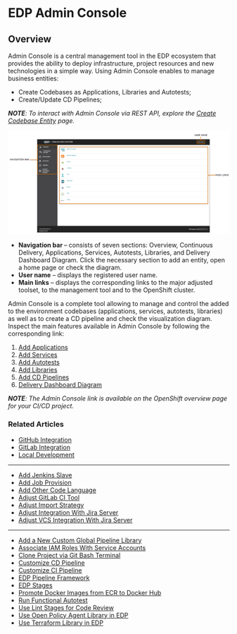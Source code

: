 # EDP Admin Console
## Overview
Admin Console is a central management tool in the EDP ecosystem that provides the ability to deploy infrastructure, project resources and new technologies in a simple way. 
Using Admin Console enables to manage business entities:
* Create Codebases as Applications, Libraries and Autotests;
* Create/Update CD Pipelines;

_**NOTE**: To interact with Admin Console via REST API, explore the [Create Codebase Entity](documentation/rest-api.md) page._

![overview-page](readme-resource/ac_overview_page.png "overview-page") 

- <strong>Navigation bar </strong>– consists of seven sections: Overview, Continuous Delivery, Applications, Services, Autotests, Libraries, and Delivery Dashboard Diagram. 
Click the necessary section to add an entity, open a home page or check the diagram.
- <strong>User name</strong> – displays the registered user name. 
- <strong>Main links</strong> – displays the corresponding links to the major adjusted toolset, to the management tool and to the OpenShift cluster.

Admin Console is a complete tool allowing to manage and control the added to the environment codebases (applications, 
services, autotests, libraries) as well as to create a CD pipeline and check the visualization diagram. 
Inspect the main features available in Admin Console by following the corresponding link:

1. [Add Applications](documentation/add_applications.md)
2. [Add Services](documentation/add_services.md)
3. [Add Autotests](documentation/add_autotests.md)
4. [Add Libraries](documentation/add_libraries.md)
5. [Add CD Pipelines](documentation/add_CD_pipelines.md)
6. [Delivery Dashboard Diagram](documentation/d_d_diagram.md)

_**NOTE**: The Admin Console link is available on the OpenShift overview page for your CI/CD project._

### Related Articles

* [GitHub Integration](documentation/github-integration.md)
* [GitLab Integration](documentation/gitlab-integration.md)
* [Local Development](documentation/local_development.md)
---
* [Add Jenkins Slave](https://github.com/epam/edp-jenkins-operator/blob/master/documentation/add-jenkins-slave.md#add-jenkins-slave)
* [Add Job Provision](https://github.com/epam/edp-jenkins-operator/blob/master/documentation/add-job-provision.md#add-job-provision)
* [Add Other Code Language](documentation/add_other_code_language.md)
* [Adjust GitLab CI Tool](documentation/ci-tool.md)
* [Adjust Import Strategy](documentation/import-strategy.md)
* [Adjust Integration With Jira Server](documentation/jira-server.md)
* [Adjust VCS Integration With Jira Server](documentation/jira_vcs_integration.md)
----
* [Add a New Custom Global Pipeline Library](documentation/cicd_customization/add_new_custom_global_pipeline_lib.md)
* [Associate IAM Roles With Service Accounts](documentation/enable_irsa.md)
* [Clone Project via Git Bash Terminal](documentation/cicd_customization/clone_project_using_gitbash.md)
* [Customize CD Pipeline](documentation/cicd_customization/customize-deploy-pipeline.md)
* [Customize CI Pipeline](documentation/cicd_customization/customize_ci_pipeline.md)
* [EDP Pipeline Framework](documentation/cicd_customization/edp_pipeline_framework.md)
* [EDP Stages](documentation/edp-stages.md)
* [Promote Docker Images from ECR to Docker Hub](documentation/cicd_customization/ecr_to_docker_stage.md)
* [Run Functional Autotest](documentation/cicd_customization/run_functional_autotest.md)
* [Use Lint Stages for Code Review](documentation/cicd_customization/code_review_stages.md)
* [Use Open Policy Agent Library in EDP](documentation/cicd_customization/opa_stages.md)
* [Use Terraform Library in EDP](documentation/cicd_customization/terraform_stages.md)